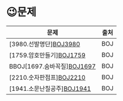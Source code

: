 # 	&#128521;문제


| 문제                                                         | 출처 |
| ------------------------------------------------------------ | ---- |
| [3980.선발명단][BOJ3980](https://www.acmicpc.net/problem/3980) | BOJ  |
| [1759.암호만들기][BOJ1759](https://www.acmicpc.net/problem/1759) | BOJ  |
| BBOJ[1697.숨바꼭질][BOJ1697](https://www.acmicpc.net/problem/1697) | BOJ  |
| [2210.숫자판점프][BOJ2210](https://www.acmicpc.net/problem/2210) | BOJ  |
| [1941.소문난칠공주][BOJ1941](https://www.acmicpc.net/problem/1941) | BOJ  |



